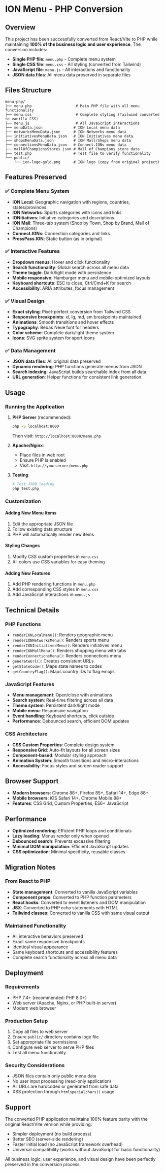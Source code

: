 # ION Menu - PHP Conversion

## Overview

This project has been successfully converted from React/Vite to PHP while maintaining **100% of the business logic and user experience**. The conversion includes:

- **Single PHP file**: `menu.php` - Complete menu system
- **Single CSS file**: `menu.css` - All styling (converted from Tailwind)
- **JavaScript file**: `menu.js` - All interactions and functionality
- **JSON data files**: All menu data preserved in separate files

## Files Structure

```
menu-php/
├── menu.php                    # Main PHP file with all menu functionality
├── menu.css                    # Complete styling (Tailwind converted to vanilla CSS)
├── menu.js                     # All JavaScript interactions
├── menuData.json              # ION Local menu data
├── networksMenuData.json      # ION Networks menu data
├── initiativesMenuData.json   # ION Initiatives menu data
├── shopsMenuData.json         # ION Mall/Shops menu data
├── connectionsMenuData.json   # Connect.IONs menu data
├── mallOfChampionsStores.json # Mall of Champions store data
├── test.php                   # Test file to verify functionality
└── public/
    └── ion-logo-gold.png      # ION logo (copy from original project)
```

## Features Preserved

### ✅ Complete Menu System
- **ION Local**: Geographic navigation with regions, countries, states/provinces
- **ION Networks**: Sports categories with icons and links
- **IONitiatives**: Initiative categories and descriptions
- **ION Mall**: Three-tab system (Shop by Town, Shop by Brand, Mall of Champions)
- **Connect.IONs**: Connection categories and links
- **PressPass.ION**: Static button (as in original)

### ✅ Interactive Features
- **Dropdown menus**: Hover and click functionality
- **Search functionality**: Global search across all menu data
- **Theme toggle**: Dark/light mode with persistence
- **Mobile responsive**: Hamburger menu and mobile-optimized layouts
- **Keyboard shortcuts**: ESC to close, Ctrl/Cmd+K for search
- **Accessibility**: ARIA attributes, focus management

### ✅ Visual Design
- **Exact styling**: Pixel-perfect conversion from Tailwind CSS
- **Responsive breakpoints**: xl, lg, md, sm breakpoints maintained
- **Animations**: Smooth transitions and hover effects
- **Typography**: Bebas Neue font for headers
- **Color scheme**: Complete dark/light theme system
- **Icons**: SVG sprite system for sport icons

### ✅ Data Management
- **JSON data files**: All original data preserved
- **Dynamic rendering**: PHP functions generate menus from JSON
- **Search indexing**: JavaScript builds searchable index from all data
- **URL generation**: Helper functions for consistent link generation

## Usage

### Running the Application

1. **PHP Server** (recommended):
   ```bash
   php -S localhost:8000
   ```
   Then visit: `http://localhost:8000/menu.php`

2. **Apache/Nginx**: 
   - Place files in web root
   - Ensure PHP is enabled
   - Visit: `http://yourserver/menu.php`

3. **Testing**:
   ```bash
   # Test JSON loading
   php test.php
   ```

### Customization

#### Adding New Menu Items
1. Edit the appropriate JSON file
2. Follow existing data structure
3. PHP will automatically render new items

#### Styling Changes
1. Modify CSS custom properties in `menu.css`
2. All colors use CSS variables for easy theming

#### Adding New Features
1. Add PHP rendering functions in `menu.php`
2. Add corresponding CSS styles in `menu.css`
3. Add JavaScript interactions in `menu.js`

## Technical Details

### PHP Functions
- `renderIONLocalMenu()`: Renders geographic menu
- `renderIONNetworksMenu()`: Renders sports menu  
- `renderIONInitiativesMenu()`: Renders initiatives menu
- `renderIONMallMenu()`: Renders shopping menu with tabs
- `renderConnectionsMenu()`: Renders connections menu
- `generateUrl()`: Creates consistent URLs
- `getStateCode()`: Maps state names to codes
- `getCountryFlag()`: Maps country IDs to flag emojis

### JavaScript Features
- **Menu management**: Open/close with animations
- **Search system**: Real-time filtering across all data
- **Theme system**: Persistent dark/light mode
- **Mobile menu**: Responsive navigation
- **Event handling**: Keyboard shortcuts, click outside
- **Performance**: Debounced search, efficient DOM updates

### CSS Architecture
- **CSS Custom Properties**: Complete design system
- **Responsive Grid**: Auto-fit layouts for all screen sizes
- **Component-based**: Modular styling approach
- **Animation System**: Smooth transitions and micro-interactions
- **Accessibility**: Focus styles and screen reader support

## Browser Support

- **Modern browsers**: Chrome 88+, Firefox 85+, Safari 14+, Edge 88+
- **Mobile browsers**: iOS Safari 14+, Chrome Mobile 88+
- **Features**: CSS Grid, Custom Properties, ES6+ JavaScript

## Performance

- **Optimized rendering**: Efficient PHP loops and conditionals
- **Lazy loading**: Menus render only when opened
- **Debounced search**: Prevents excessive filtering
- **Minimal DOM manipulation**: Efficient JavaScript updates
- **CSS optimization**: Minimal specificity, reusable classes

## Migration Notes

### From React to PHP
- **State management**: Converted to vanilla JavaScript variables
- **Component props**: Converted to PHP function parameters  
- **React hooks**: Converted to event listeners and DOM manipulation
- **JSX**: Converted to PHP echo statements with HTML
- **Tailwind classes**: Converted to vanilla CSS with same visual output

### Maintained Functionality
- All interactive behaviors preserved
- Exact same responsive breakpoints
- Identical visual appearance
- Same keyboard shortcuts and accessibility features
- Complete search functionality across all menu data

## Deployment

### Requirements
- PHP 7.4+ (recommended: PHP 8.0+)
- Web server (Apache, Nginx, or PHP built-in server)
- Modern web browser

### Production Setup
1. Copy all files to web server
2. Ensure `public/` directory contains logo file
3. Set appropriate file permissions
4. Configure web server to serve PHP files
5. Test all menu functionality

### Security Considerations
- JSON files contain only public menu data
- No user input processing (read-only application)
- All URLs are hardcoded or generated from safe data
- XSS protection through `htmlspecialchars()` usage

## Support

The converted PHP application maintains 100% feature parity with the original React/Vite version while providing:
- Simpler deployment (no build process)
- Better SEO (server-side rendering)
- Faster initial load (no JavaScript framework overhead)
- Universal compatibility (works without JavaScript for basic functionality)

All business logic, user experience, and visual design have been perfectly preserved in the conversion process.
